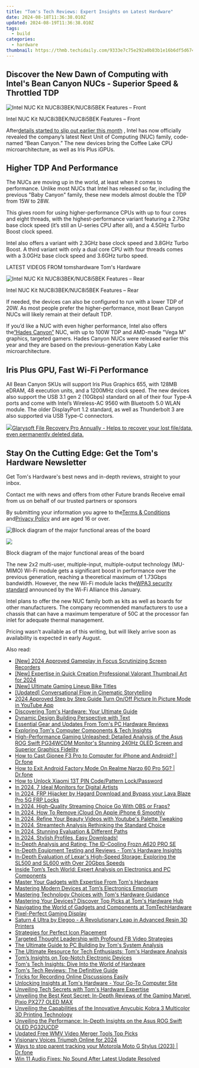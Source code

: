 ```yaml
---
title: "Tom's Tech Reviews: Expert Insights on Latest Hardware"
date: 2024-08-18T11:36:38.010Z
updated: 2024-08-19T11:36:38.010Z
tags:
  - build
categories:
  - hardware
thumbnail: https://thmb.techidaily.com/9333e7c75e292a0b83b1e16b6df5d6742dede6cee3e1ad9fc6da9c95dfc95571.jpg
---
```


## Discover the New Dawn of Computing with Intel's Bean Canyon NUCs - Superior Speed & Throttled TDP

![Intel NUC Kit NUC8i3BEK/NUC8i5BEK Features – Front](https://cdn.mos.cms.futurecdn.net/pwGnCX3TVhbMHdzpwZm5QK-320-80.jpg)

 Intel NUC Kit NUC8i3BEK/NUC8i5BEK Features – Front

 After[details started to slip out earlier this month](https://tools.techidaily.com) , Intel has now officially revealed the company’s latest Next Unit of Computing (NUC) family, code-named “Bean Canyon.” The new devices bring the Coffee Lake CPU microarchitecture, as well as Iris Plus iGPUs.

## Higher TDP And Performance

 The NUCs are moving up in the world, at least when it comes to performance. Unlike most NUCs that Intel has released so far, including the previous "Baby Canyon" family, these new models almost double the TDP from 15W to 28W.

 This gives room for using higher-performance CPUs with up to four cores and eight threads, with the highest-performance variant featuring a 2.7Ghz base clock speed (it’s still an U-series CPU after all), and a 4.5GHz Turbo Boost clock speed.

 Intel also offers a variant with 2.3GHz base clock speed and 3.8GHz Turbo Boost. A third variant with only a dual core CPU with four threads comes with a 3.0GHz base clock speed and 3.6GHz turbo speed.

 LATEST VIDEOS FROM tomshardware Tom's Hardware

![Intel NUC Kit NUC8i3BEK/NUC8i5BEK Features – Rear](https://cdn.mos.cms.futurecdn.net/j2fcR5vYokSK9VbMMEmPrd-320-80.jpg)

 Intel NUC Kit NUC8i3BEK/NUC8i5BEK Features – Rear

 If needed, the devices can also be configured to run with a lower TDP of 20W. As most people prefer the higher-performance, most Bean Canyon NUCs will likely remain at their default TDP.

 If you’d like a NUC with even higher performance, Intel also offers the[“Hades Canyon”](https://tools.techidaily.com) NUC, with up to 100W TDP and AMD-made "Vega M" graphics, targeted gamers. Hades Canyon NUCs were released earlier this year and they are based on the previous-generation Kaby Lake microarchitecture.

## Iris Plus GPU, Fast Wi-Fi Performance

 All Bean Canyon SKUs will support Iris Plus Graphics 655, with 128MB eDRAM, 48 execution units, and a 1200MHz clock speed. The new devices also support the USB 3.1 gen 2 (10Gbps) standard on all of their four Type-A ports and come with Intel’s Wireless-AC 9560 with Bluetooth 5.0 WLAN module. The older DisplayPort 1.2 standard, as well as Thunderbolt 3 are also supported via USB Type-C connectors.

<!-- affiliate ads begin -->
<a href="https://order.glarysoft.com/order/checkout.php?PRODS=35504869&QTY=1&AFFILIATE=108875&CART=1"><img src="https://secure.avangate.com/images/merchant/6734fa703f6633ab896eecbdfad8953a/products/1_FR-200-1.png" border="0">Glarysoft File Recovery Pro Annually -  Helps to recover your lost file/data, even permanently deleted data. 
</a>
<!-- affiliate ads end -->
## Stay On the Cutting Edge: Get the Tom's Hardware Newsletter

 Get Tom's Hardware's best news and in-depth reviews, straight to your inbox.

 Contact me with news and offers from other Future brands  Receive email from us on behalf of our trusted partners or sponsors

 By submitting your information you agree to the[Terms & Conditions](https://futureplc.com/terms-conditions/) and[Privacy Policy](https://futureplc.com/privacy-policy/) and are aged 16 or over.

![Block diagram of the major functional areas of the board](https://cdn.mos.cms.futurecdn.net/gtoh2WGfZ6YS3AEbLS7arH-320-80.jpg)

<!-- affiliate ads begin -->
<a href="https://shop.systoolsgroup.com/affiliate.php?ACCOUNT=SYSTOOBY&AFFILIATE=108875&PATH=https%3A%2F%2Fwww.systoolsgroup.com%3FAFFILIATE%3D108875%26RESOURCE%3D%2BSysTools%2BOutlook%2BRecovery"><img src="https://www.systoolsgroup.com/box/outlook-recovery.png" border="0"></a>
<!-- affiliate ads end -->
 Block diagram of the major functional areas of the board

 The new 2x2 multi-user, multiple-input, multiple-output technology (MU-MIMO) Wi-Fi module gets a significant boost in performance over the previous generation, reaching a theoretical maximum of 1.73Gbps bandwidth. However, the new Wi-Fi module lacks the[WPA3 security standard](https://tools.techidaily.com) announced by the Wi-Fi Alliance this January.

 Intel plans to offer the new NUC family both as kits as well as boards for other manufacturers. The company recommended manufacturers to use a chassis that can have a maximum temperature of 50C at the processor fan inlet for adequate thermal management.

 Pricing wasn't available as of this writing, but will likely arrive soon as availability is expected in early August.

<ins class="adsbygoogle"
     style="display:block"
     data-ad-format="autorelaxed"
     data-ad-client="ca-pub-7571918770474297"
     data-ad-slot="1223367746"></ins>



<ins class="adsbygoogle"
     style="display:block"
     data-ad-client="ca-pub-7571918770474297"
     data-ad-slot="8358498916"
     data-ad-format="auto"
     data-full-width-responsive="true"></ins>

<span class="atpl-alsoreadstyle">Also read:</span>
<div><ul>
<li><a href="https://screen-sharing-recording.techidaily.com/new-2024-approved-gameplay-in-focus-scrutinizing-screen-recorders/"><u>[New] 2024 Approved  Gameplay in Focus  Scrutinizing Screen Recorders</u></a></li>
<li><a href="https://facebook-record-videos.techidaily.com/new-expertise-in-quick-creation-professional-valorant-thumbnail-art-for-2024/"><u>[New] Expertise in Quick Creation  Professional Valorant Thumbnail Art for 2024</u></a></li>
<li><a href="https://digital-screen-recording.techidaily.com/new-ultimate-gaming-lineup-bike-titles/"><u>[New] Ultimate Gaming Lineup  Bike Titles</u></a></li>
<li><a href="https://extra-lessons.techidaily.com/updated-conversational-flow-in-cinematic-storytelling/"><u>[Updated] Conversational Flow in Cinematic Storytelling</u></a></li>
<li><a href="https://extra-support.techidaily.com/2024-approved-step-by-step-guide-turn-onoff-picture-in-picture-mode-in-youtube-app/"><u>2024 Approved  Step by Step Guide  Turn On/Off Picture In Picture Mode in YouTube App</u></a></li>
<li><a href="https://hardware-reviews.techidaily.com/discovering-toms-hardware-your-ultimate-guide/"><u>Discovering Tom's Hardware: Your Ultimate Guide</u></a></li>
<li><a href="https://extra-information.techidaily.com/dynamic-design-building-perspective-with-text/"><u>Dynamic Design  Building Perspective with Text</u></a></li>
<li><a href="https://hardware-reviews.techidaily.com/essential-gear-and-updates-from-toms-pc-hardware-reviews/"><u>Essential Gear and Updates From Tom's PC Hardware Reviews</u></a></li>
<li><a href="https://hardware-reviews.techidaily.com/exploring-toms-computer-components-and-tech-insights/"><u>Exploring Tom's Computer Components & Tech Insights</u></a></li>
<li><a href="https://hardware-reviews.techidaily.com/high-performance-gaming-unleashed-detailed-analysis-of-the-asus-rog-swift-pg34wcdm-monitors-stunning-240hz-oled-screen-and-superior-graphics-fidelity/"><u>High-Performance Gaming Unleashed: Detailed Analysis of the Asus ROG Swift PG34WCDM Monitor's Stunning 240Hz OLED Screen and Superior Graphics Fidelity</u></a></li>
<li><a href="https://screen-mirror.techidaily.com/how-to-cast-gionee-f3-pro-to-computer-for-iphone-and-android-drfone-by-drfone-android/"><u>How to Cast Gionee F3 Pro to Computer for iPhone and Android? | Dr.fone</u></a></li>
<li><a href="https://change-location.techidaily.com/how-to-exit-android-factory-mode-on-realme-narzo-60-pro-5g-drfone-by-drfone-fix-android-problems-fix-android-problems/"><u>How to Exit Android Factory Mode On Realme Narzo 60 Pro 5G? | Dr.fone</u></a></li>
<li><a href="https://unlock-android.techidaily.com/how-to-unlock-xiaomi-13t-pin-codepattern-lockpassword-by-drfone-android/"><u>How to Unlock Xiaomi 13T PIN Code/Pattern Lock/Password</u></a></li>
<li><a href="https://fox-cloud.techidaily.com/in-2024-7-ideal-monitors-for-digital-artists/"><u>In 2024, 7 Ideal Monitors for Digital Artists</u></a></li>
<li><a href="https://android-frp.techidaily.com/in-2024-frp-hijacker-by-hagard-download-and-bypass-your-lava-blaze-pro-5g-frp-locks-by-drfone-android/"><u>In 2024, FRP Hijacker by Hagard Download and Bypass your Lava Blaze Pro 5G FRP Locks</u></a></li>
<li><a href="https://visual-screen-recording.techidaily.com/in-2024-high-quality-streaming-choice-go-with-obs-or-fraps/"><u>In 2024, High-Quality Streaming Choice  Go With OBS or Fraps?</u></a></li>
<li><a href="https://activate-lock.techidaily.com/in-2024-how-to-remove-icloud-on-apple-iphone-6-smoothly-by-drfone-ios/"><u>In 2024, How To Remove iCloud On Apple iPhone 6 Smoothly</u></a></li>
<li><a href="https://youtube-help.techidaily.com/in-2024-refine-your-beauty-videos-with-youtubes-palette-tweaking/"><u>In 2024, Refine Your Beauty Videos with Youtube's Palette Tweaking</u></a></li>
<li><a href="https://screen-sharing-recording.techidaily.com/in-2024-streamtech-analysis-rethinking-the-standard-choice/"><u>In 2024, Streamtech Analysis  Rethinking the Standard Choice</u></a></li>
<li><a href="https://some-skills.techidaily.com/in-2024-stunning-evaluation-and-different-paths/"><u>In 2024, Stunning Evaluation & Different Paths</u></a></li>
<li><a href="https://facebook-video-share.techidaily.com/in-2024-stylish-profiles-easy-downloads/"><u>In 2024, Stylish Profiles, Easy Downloads!</u></a></li>
<li><a href="https://hardware-reviews.techidaily.com/in-depth-analysis-and-rating-the-id-cooling-frozn-a620-pro-se/"><u>In-Depth Analysis and Rating: The ID-Cooling Frozn A620 PRO SE</u></a></li>
<li><a href="https://hardware-reviews.techidaily.com/in-depth-equipment-testing-and-reviews-toms-hardware-insights/"><u>In-Depth Equipment Testing and Reviews - Tom's Hardware Insights</u></a></li>
<li><a href="https://hardware-reviews.techidaily.com/in-depth-evaluation-of-lexars-high-speed-storage-exploring-the-sl500-and-sl600-with-over-20gbps-speeds/"><u>In-Depth Evaluation of Lexar's High-Speed Storage: Exploring the SL500 and SL600 with Over 20Gbps Speeds</u></a></li>
<li><a href="https://hardware-reviews.techidaily.com/inside-toms-tech-world-expert-analysis-on-electronics-and-pc-components/"><u>Inside Tom’s Tech World: Expert Analysis on Electronics and PC Components</u></a></li>
<li><a href="https://hardware-reviews.techidaily.com/master-your-gadgets-with-expertise-from-toms-hardware/"><u>Master Your Gadgets with Expertise From Tom's Hardware</u></a></li>
<li><a href="https://hardware-reviews.techidaily.com/mastering-modern-devices-at-toms-electronics-emporium/"><u>Mastering Modern Devices at Tom’s Electronics Emporium</u></a></li>
<li><a href="https://hardware-reviews.techidaily.com/mastering-technology-choices-with-toms-hardware-guidance/"><u>Mastering Technology Choices with Tom's Hardware Guidance</u></a></li>
<li><a href="https://hardware-reviews.techidaily.com/mastering-your-devices-discover-top-picks-at-toms-hardware-hub/"><u>Mastering Your Devices? Discover Top Picks at Tom's Hardware Hub</u></a></li>
<li><a href="https://hardware-reviews.techidaily.com/navigating-the-world-of-gadgets-and-components-at-tomtechhardware/"><u>Navigating the World of Gadgets and Components at TomTechHardware</u></a></li>
<li><a href="https://hardware-reviews.techidaily.com/pixel-perfect-gaming-display/"><u>Pixel-Perfect Gaming Display</u></a></li>
<li><a href="https://hardware-reviews.techidaily.com/saturn-4-ultra-by-elegoo-a-revolutionary-leap-in-advanced-resin-3d-printers/"><u>Saturn 4 Ultra by Elegoo - A Revolutionary Leap in Advanced Resin 3D Printers</u></a></li>
<li><a href="https://windows11.techidaily.com/strategies-for-perfect-icon-placement/"><u>Strategies for Perfect Icon Placement</u></a></li>
<li><a href="https://facebook-video-recording.techidaily.com/targeted-thought-leadership-with-profound-fb-video-strategies/"><u>Targeted Thought Leadership with Profound FB Video Strategies</u></a></li>
<li><a href="https://hardware-reviews.techidaily.com/the-ultimate-guide-to-pc-building-by-toms-system-analysis/"><u>The Ultimate Guide to PC Building by Tom's System Analysis</u></a></li>
<li><a href="https://hardware-reviews.techidaily.com/the-ultimate-resource-for-tech-enthusiasts-toms-hardware-analysis/"><u>The Ultimate Resource for Tech Enthusiasts: Tom's Hardware Analysis</u></a></li>
<li><a href="https://hardware-reviews.techidaily.com/toms-insights-on-top-notch-electronic-devices/"><u>Tom’s Insights on Top-Notch Electronic Devices</u></a></li>
<li><a href="https://hardware-reviews.techidaily.com/toms-tech-insights-dive-into-the-world-of-hardware/"><u>Tom's Tech Insights: Dive Into the World of Hardware</u></a></li>
<li><a href="https://hardware-reviews.techidaily.com/toms-tech-reviews-the-definitive-guide/"><u>Tom's Tech Reviews: The Definitive Guide</u></a></li>
<li><a href="https://screen-sharing-recording.techidaily.com/tricks-for-recording-online-discussions-easily/"><u>Tricks for Recording Online Discussions Easily</u></a></li>
<li><a href="https://hardware-reviews.techidaily.com/unlocking-insights-at-toms-hardware-your-go-to-computer-site/"><u>Unlocking Insights at Tom's Hardware - Your Go-To Computer Site</u></a></li>
<li><a href="https://hardware-reviews.techidaily.com/unveiling-tech-secrets-with-toms-hardware-expertise/"><u>Unveiling Tech Secrets with Tom's Hardware Expertise</u></a></li>
<li><a href="https://hardware-reviews.techidaily.com/unveiling-the-best-kept-secret-in-depth-reviews-of-the-gaming-marvel-pixio-px277-oled-max/"><u>Unveiling the Best Kept Secret: In-Depth Reviews of the Gaming Marvel, Pixio PX277 OLED MAX</u></a></li>
<li><a href="https://hardware-reviews.techidaily.com/unveiling-the-capabilities-of-the-innovative-anycubic-kobra-3-multicolor-3d-printing-technology/"><u>Unveiling the Capabilities of the Innovative Anycubic Kobra 3 Multicolor 3D Printing Technology</u></a></li>
<li><a href="https://hardware-reviews.techidaily.com/unveiling-the-performance-in-depth-insights-on-the-asus-rog-swift-oled-pg32ucdp/"><u>Unveiling the Performance: In-Depth Insights on the Asus ROG Swift OLED PG32UCDP</u></a></li>
<li><a href="https://video-ai-editor.techidaily.com/updated-free-wmv-video-merger-tools-top-picks/"><u>Updated Free WMV Video Merger Tools Top Picks</u></a></li>
<li><a href="https://facebook-record-videos.techidaily.com/visionary-voices-triumph-online-for-2024/"><u>Visionary Voices Triumph Online for 2024</u></a></li>
<li><a href="https://android-location-track.techidaily.com/ways-to-stop-parent-tracking-your-motorola-moto-g-stylus-2023-drfone-by-drfone-virtual-android/"><u>Ways to stop parent tracking your Motorola Moto G Stylus (2023) | Dr.fone</u></a></li>
<li><a href="https://sound-issues.techidaily.com/win-11-audio-fixes-no-sound-after-latest-update-resolved/"><u>Win 11 Audio Fixes: No Sound After Latest Update Resolved</u></a></li>
</ul></div>
